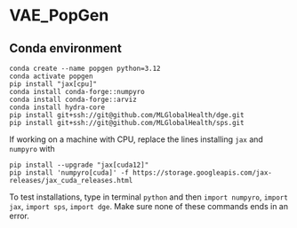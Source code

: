 # VAE_PopGen

## Conda environment

```
conda create --name popgen python=3.12
conda activate popgen
pip install "jax[cpu]"
conda install conda-forge::numpyro
conda install conda-forge::arviz
conda install hydra-core
pip install git+ssh://git@github.com/MLGlobalHealth/dge.git
pip install git+ssh://git@github.com/MLGlobalHealth/sps.git
```

If working on a machine with CPU, replace the lines installing `jax` and `numpyro` with 

```
pip install --upgrade "jax[cuda12]"
pip install 'numpyro[cuda]' -f https://storage.googleapis.com/jax-releases/jax_cuda_releases.html
```

To test installations, type in terminal `python` and then `import numpyro`, `import jax`, `import sps`, `import dge`. Make sure none of these commands ends in an error.